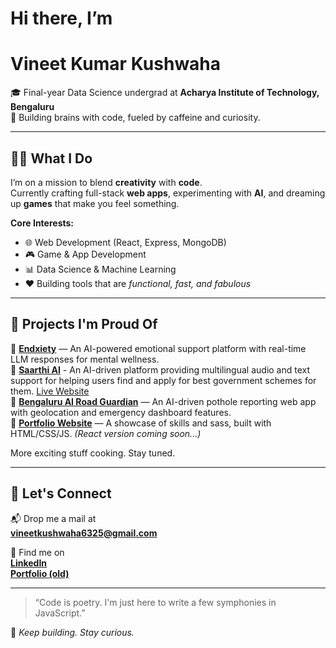 # Hi there, I’m  
# **Vineet Kumar Kushwaha**

🎓 Final-year Data Science undergrad at **Acharya Institute of Technology, Bengaluru**  
🧠 Building brains with code, fueled by caffeine and curiosity.

---

## 👨‍💻 What I Do

I’m on a mission to blend **creativity** with **code**.  
Currently crafting full-stack **web apps**, experimenting with **AI**, and dreaming up **games** that make you feel something.

**Core Interests:**
- 🌐 Web Development (React, Express, MongoDB)
- 🎮 Game & App Development
- 📊 Data Science & Machine Learning  
- ❤️ Building tools that are *functional, fast, and fabulous*

---

## 🚀 Projects I'm Proud Of
🔹 [**Endxiety**](https://github.com/vineet-k09/Endxiety) — An AI-powered emotional support platform with real-time LLM responses for mental wellness.  
🔹 [**Saarthi AI**](https://github.com/vineet-k09/saarthi-ai) - An AI-driven platform providing multilingual audio and text support for helping users find and apply for best government schemes for them. [Live Website](https://saarthi-ai-one.vercel.app/) <br>
🔹 [**Bengaluru AI Road Guardian**](https://github.com/vineet-k09/potholeaAnalytics) — An AI-driven pothole reporting web app with geolocation and emergency dashboard features.  
🔹 [**Portfolio Website**](https://vineet-k09.github.io/indexOLD.html) — A showcase of skills and sass, built with HTML/CSS/JS. *(React version coming soon...)*

More exciting stuff cooking. Stay tuned.

---

## 💬 Let's Connect

📬 Drop me a mail at  
**[vineetkushwaha6325@gmail.com](mailto:vineetkushwaha6325@gmail.com)**  

🔗 Find me on  
[**LinkedIn**](https://www.linkedin.com/in/vineet-kushwaha-2666b5257/)  
[**Portfolio (old)**](https://vineet-k09.github.io/indexOLD.html)  

---

> “Code is poetry. I'm just here to write a few symphonies in JavaScript.”

🧿 *Keep building. Stay curious.*  
